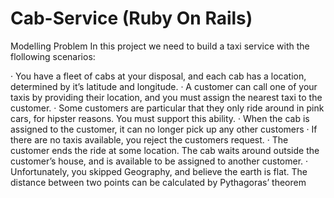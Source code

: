 # Cab-Service (Ruby On Rails)
Modelling Problem
In this project we need to build a taxi service with the flollowing scenarios:

·  You have a fleet of cabs at your disposal, and each cab has a location, determined by it’s latitude and longitude.
·  A customer can call one of your taxis by providing their location, and you must assign the nearest taxi to the customer.
·  Some customers are particular that they only ride around in pink cars, for hipster reasons. You must support this ability.
·  When the cab is assigned to the customer, it can no longer pick up any other customers
·  If there are no taxis available, you reject the customers request.
·  The customer ends the ride at some location. The cab waits around outside the customer’s house, and is available to be assigned to another customer.
·  Unfortunately, you skipped Geography, and believe the earth is flat. The distance between two points can be calculated by Pythagoras’ theorem
